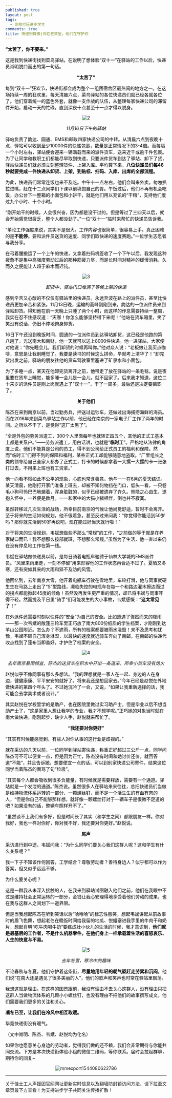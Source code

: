 ```yaml
---
published: true
layout: post
tags: 
  - 高校打压进步学生
comments: true
title: 快递街群像|你在狂欢里，他们在守护你
---
```


<p><span style="color:#000000;"><strong>“</strong><strong>太苦了，你不要来。”</strong></span></p>
<p><span style="color:#000000;">这是我到快递街找到菜鸟驿站，在说明了想体验“双十一”在驿站的工作以后，快递员肖明脱口而出的第一句话。</span></p>
<p style="text-align:center;"><span style="color:#000000;"><strong>“</strong><strong>太苦了</strong><strong>”</strong></span></p>
<p style="text-align:left;"><span style="color:#000000;">每到“双十一”狂欢节，快递街都会成为整个一组团宿舍区最热闹的地方之一。在这场持续一周的狂欢里，每天清晨六点，菜鸟驿站的各位快递员们就已经各就各位了。他们穿着统一的蓝色外套，就像一支作战的队伍，从整理每家快递公司的滞留件开始，启动一天的忙碌，直到深夜十点甚至十一点才得以脱身。</span></p>
<p style="text-align:center;"><span style="color:#000000;"><img data-attachment-id="303" data-permalink="https://njured.wordpress.com/2-5/" data-orig-file="https://njured.files.wordpress.com/2018/12/2.png?w=840" data-orig-size="830,507" data-comments-opened="1" data-image-meta="{&quot;aperture&quot;:&quot;0&quot;,&quot;credit&quot;:&quot;&quot;,&quot;camera&quot;:&quot;&quot;,&quot;caption&quot;:&quot;&quot;,&quot;created_timestamp&quot;:&quot;0&quot;,&quot;copyright&quot;:&quot;&quot;,&quot;focal_length&quot;:&quot;0&quot;,&quot;iso&quot;:&quot;0&quot;,&quot;shutter_speed&quot;:&quot;0&quot;,&quot;title&quot;:&quot;&quot;,&quot;orientation&quot;:&quot;0&quot;}" data-image-title="2" data-image-description="" data-medium-file="https://njured.files.wordpress.com/2018/12/2.png?w=840?w=300" data-large-file="https://njured.files.wordpress.com/2018/12/2.png?w=840?w=830" class="alignnone size-full wp-image-303" src="https://njured.files.wordpress.com/2018/12/2.png?w=840" alt="2" srcset="https://njured.files.wordpress.com/2018/12/2.png 830w, https://njured.files.wordpress.com/2018/12/2.png?w=150 150w, https://njured.files.wordpress.com/2018/12/2.png?w=300 300w, https://njured.files.wordpress.com/2018/12/2.png?w=768 768w" sizes="(max-width: 830px) 100vw, 830px"/></span></p>
<p align="center"><span style="color:#000000;"><em>11</em><em>月16</em><em>日下午的驿站</em></span></p>

<p><span style="color:#000000;">驿站负责了韵达、圆通、EMS和邮政四家快递公司的中转。从清晨六点到夜晚十点，驿站可以收到至少10000件的快递包裹，数量是正常情况下的3-4倍。而每隔一个小时左右，驿站便会迎来一辆满载而来的派件货车，送来近千或逾千件包裹。为了让同学和教职工们都能尽早取到快递，只要派件货车到达了驿站、卸下了货，驿站快递员们就必须立刻整理货件、上架入库。平均算下来，<strong>八位快递员们每</strong><strong>46</strong><strong>秒就要完成一件快递从卸货、上架，到贴标、扫码、入库、出库的全部流程。</strong></span></p>
<p><span style="color:#000000;">为此，快递员们常常连饭也来不及吃。中午十一点左右，他们会叫来外卖，匆匆扒拉进嘴，赶在十二点同学们下课以前填饱自己的胃。午饭过后，他们不再有机会吃饭，办公台下一整箱的小面包和小饼干，就是他们用以充饥的“干粮”，支持他们度过九个小时、十个小时。</span></p>
<p><span style="color:#000000;">“刚开始干的时候，人会很兴奋，因为都是没干过的。但是等过了三四天以后，就会开始感觉很疲乏，整个人都没劲了。”一位“双十一”临时来帮忙的快递员告诉我。</span></p>
<p><span style="color:#000000;">“单论工作强度来说，其实不是很大。工作内容也很简单，很容易上手。真正困难的是<strong>不能停</strong>。要和派件员送货的速度、同学们取快递的速度赛跑。”一位学生志愿者与我分享。</span></p>
<p><span style="color:#000000;">在弓着腰搬运了一个上午的快递，又拿着扫码机签收了一个下午以后，我发现这种疲惫不是集中高强度劳动过后的那种筋疲力尽，而是长时间对精神的缓慢消耗，久而久之便能让人趋于麻木而迟钝。</span></p>

<p align="center"><img data-attachment-id="304" data-permalink="https://njured.wordpress.com/3-4/" data-orig-file="https://njured.files.wordpress.com/2018/12/3.png?w=840" data-orig-size="829,457" data-comments-opened="1" data-image-meta="{&quot;aperture&quot;:&quot;0&quot;,&quot;credit&quot;:&quot;&quot;,&quot;camera&quot;:&quot;&quot;,&quot;caption&quot;:&quot;&quot;,&quot;created_timestamp&quot;:&quot;0&quot;,&quot;copyright&quot;:&quot;&quot;,&quot;focal_length&quot;:&quot;0&quot;,&quot;iso&quot;:&quot;0&quot;,&quot;shutter_speed&quot;:&quot;0&quot;,&quot;title&quot;:&quot;&quot;,&quot;orientation&quot;:&quot;0&quot;}" data-image-title="3" data-image-description="" data-medium-file="https://njured.files.wordpress.com/2018/12/3.png?w=840?w=300" data-large-file="https://njured.files.wordpress.com/2018/12/3.png?w=840?w=829" class="alignnone size-full wp-image-304" src="https://njured.files.wordpress.com/2018/12/3.png?w=840" alt="3" srcset="https://njured.files.wordpress.com/2018/12/3.png 829w, https://njured.files.wordpress.com/2018/12/3.png?w=150 150w, https://njured.files.wordpress.com/2018/12/3.png?w=300 300w, https://njured.files.wordpress.com/2018/12/3.png?w=768 768w" sizes="(max-width: 829px) 100vw, 829px"   /></p>
<p align="center"><span style="color:#000000;"><em>卸货中，驿站门口堆满了等候上架的快递</em></span></p>

<p><span style="color:#000000;">感到辛苦又心酸的不仅仅有驿站里的快递员。永远奔波在路上的派件员，甚至比快递员更加辛苦和紧张。11月13日晚，运输的高峰刚刚到来，韵达的一位派件员来到驿站卸货。得知他在前一天晚上只睡了两个小时，而这样的作息需要持续一整周，我实在忍不住感叹道：“天哪！你怎么能够坚持得下来呢！”他站在货车厢里，笑了笑没有说话，仍旧不停地俯身卸货。</span></p>
<p><span style="color:#000000;">16日下午还没到晚饭时间，圆通的一位派件员到达驿站卸货，这已经是他跑的第八趟了。光送南大和南财，他一天就可以送上8000件快递。他一进驿站，大家便对他说：“你先睡会儿，我们卸货的时候再叫你。”他对众人说：“老板娘让我买点咖啡，意思是让我别睡觉了。我要是读书的时候这么拼命，早就考上清华了！”卸完货出发之前，驿站的朋友往他的货车驾驶室里塞进了矿泉水和小面包。</span></p>
<p><span style="color:#000000;">为了多睡一点，某天在他卸完货离开之前，他带走了放在驿站的一条毛毯，说是夜里要在货车上睡觉，能多睡一会儿是一会儿，就不回家了。后来我才知道，这位二十来岁的派件员是刚上岗就遇上了“双十一”，干了一周多，最后还是决定要离职了。</span></p>
<p style="text-align:center;"><span style="color:#000000;"><strong>关于他们</strong></span></p>
<p><span style="color:#000000;">陈杰在来到南京以前，当过勤务兵，押送过运钞车，还做过出海捕捞海鲜的海员。而在2016年来到菜鸟驿站工作以前，他已经在南京的一家电子厂工作了两年的时间。之所以不干了，是觉得“这厂太黑了”。</span></p>
<p><span style="color:#000000;">“全是外包的劳务派遣工，300个人里面每年也就转正四五个，其他的正式工基本上都是关系户。”——劳务派遣工，用白话讲，也就是“<strong>临时工</strong>”。严格地从法律的角度上说，他们不能算是公司的员工，得不到公司给正式员工的福利和保障。然而“临时工”们得不到的保障和福利，某些正式工却能够随意地盗取。“厂里组长之类的领导给自己全家人都办了正式工，打卡的时候都拿着一大摞一大摞的卡一张张打过去，不用来上班也有工资拿。”</span></p>
<p><span style="color:#000000;">他一向看不惯如此不公平的现象，心底也常含善意。他与一一在6月的夏天结识。某天清晨，他刚打开家门准备上班去，却被不知何物挡在门口，低头一看，一只卷毛小狗可怜巴巴地蜷着，浑身脏脏的，似乎已经被遗弃了许久。恻隐之心由生，遂抱入怀中，一养便是数月。一一和家中的大猫小猪相伴，倒也并不寂寞。</span></p>
<p><span style="color:#000000;">虽然转移过几次生活的战场，所幸目前南京的气候让他尚觉舒适，暂时不会离开。至于将来的生活如何规划，他不很着急，甚至反过来问我：“你觉得你能活到50岁吗？那你就先活到50岁再说吧，现在能过好当天就行啦！”</span></p>
<p><span style="color:#000000;">对于将来的生活规划，韦斌想做些不那么“常规”的工作，“之前做的等于就是在养家糊口而已！我不想那么按部就班，不想那么常规。”虽然为了生活，他一直以来仍在没有停息地工作在第一线。</span></p>
<p><span style="color:#000000;">韦斌在驿站做快递员以前，是每日骑着电瓶车驰骋于仙林大学城的EMS派件员。“风里来雨里走，一刻不停留”用来形容他的工作状态再合适不过了。夏晒又冬寒，还有突如其来的大雨和猝不及防的风雪。</span></p>
<p><span style="color:#000000;">他回忆到，去年南京大雪，他开着电瓶车行驶在雪地里，车轮打滑，他与同事就硬生生在马路上走出了“S”型路线，濒临失控的电瓶车在每一个和路边灌木擦边而过的拐点都能掀起45度的倾角！虽然没再发生更严重的情况，却已将韦斌与同事吓得不轻。然而提及平日里“骑手”们可能发生的大小事故，韦斌感慨：“<strong>这太常见了！</strong>”</span></p>

<p style="text-align:left;"><span style="color:#000000;">在外派件还需要时刻以快件的“安全”为自己的安全。比如遭遇了骤然而来的降雨——那一次韦斌的敞篷三轮车里正巧放了南大800份纸质的学生档案，才刚刚到达羊山公园附近。怎么办？不遮雨，所有的档案都要被雨水浇毁！来不及思考和犹豫，韦斌不顾自己浑身淋湿，以最快的速度就近骑车奔向了南邮，在南邮的快递代收点找到了篷布当即盖好，才护住了档案的安全。</span></p>
<p style="text-align:center;"><span style="color:#000000;"><img data-attachment-id="305" data-permalink="https://njured.wordpress.com/4-4/" data-orig-file="https://njured.files.wordpress.com/2018/12/4.jpg?w=840" data-orig-size="977,733" data-comments-opened="1" data-image-meta="{&quot;aperture&quot;:&quot;0&quot;,&quot;credit&quot;:&quot;&quot;,&quot;camera&quot;:&quot;&quot;,&quot;caption&quot;:&quot;&quot;,&quot;created_timestamp&quot;:&quot;0&quot;,&quot;copyright&quot;:&quot;&quot;,&quot;focal_length&quot;:&quot;0&quot;,&quot;iso&quot;:&quot;0&quot;,&quot;shutter_speed&quot;:&quot;0&quot;,&quot;title&quot;:&quot;&quot;,&quot;orientation&quot;:&quot;0&quot;}" data-image-title="4" data-image-description="" data-medium-file="https://njured.files.wordpress.com/2018/12/4.jpg?w=840?w=300" data-large-file="https://njured.files.wordpress.com/2018/12/4.jpg?w=840?w=840" class="alignnone size-full wp-image-305" src="https://njured.files.wordpress.com/2018/12/4.jpg?w=840" alt="4" srcset="https://njured.files.wordpress.com/2018/12/4.jpg?w=840 840w, https://njured.files.wordpress.com/2018/12/4.jpg?w=150 150w, https://njured.files.wordpress.com/2018/12/4.jpg?w=300 300w, https://njured.files.wordpress.com/2018/12/4.jpg?w=768 768w, https://njured.files.wordpress.com/2018/12/4.jpg 977w" sizes="(max-width: 840px) 100vw, 840px"   /></span></p>
<p align="center"><em>去年南京暴雨倾盆，陈杰的送货车在积水中开出一条道来，所幸小货车没有熄火</em></p>

<p><span style="color:#000000;">赵悦似乎不像同事有那么多想法。“我的理想就是一家人在一起、身边的人在身边，健健康康、平平安安的就好了。将来我还是想回家去。”今年已经是赵悦在外地做快递的第四个年头了。不过她沉吟了一会，又说，“如果让我重新选择的话，我可能会去学美术或者设计。”</span></p>
<p><span style="color:#000000;">其实赵悦在学校里学的是助产，也在医院里做过实习助产士，但是毕业以后不想当助产士了，“这是家里人想让我学的专业，我才不想学呢。”正巧她的对象当时就在南大做快递，刚刚起步，缺少人手，赵悦就来帮忙了。</span></p>
<p style="text-align:center;"><span style="color:#000000;"><strong>“</strong><strong>我还要对你更好</strong><strong>”</strong></span></p>
<p><span style="color:#000000;">“其实有时候能感觉到，有些人对你从事的这行业是歧视的。”</span></p>
<p><span style="color:#000000;">就在采访的几天以前，一位同学到驿站寄快递，称重正好超过三公斤一点，同学问陈杰可不可以便宜一点，但是因为正忙，陈杰没有时间和她讨价还价，就回答道“不能”，并且告诉她，想要便宜一点的话，可以到别家快递公司寄件。结果这位同学当着陈杰的面骂了句“垃圾”。</span></p>
<p><span style="color:#000000;">“其实每个人都会吸收到很多负能量，有时候就是需要释放，需要有一个通道。驿站就是一个发泄的通道。”陈杰说。虽然很多人在驿站来来往往，总把快递员们当做是维持物流体系运转的一部分、一颗螺丝钉，而不是一个活生生的有血有肉的人，“但是你自己不能够那样想。就好像一颗螺丝钉对于一辆车子是很微不足道的吧？如果没有的话，整辆车照样开不了。”</span></p>
<p><span style="color:#000000;">“虽然谈不上我们有多好，但是时间长了其实（和学生之间）都跟朋友一样。你对我好，我也一样对你好，你对我不好，我还要对你更好。”赵悦说。</span></p>
<p style="text-align:center;"><span style="color:#000000;"><strong>尾声</strong></span></p>
<p><span style="color:#000000;">采访进行到中途，韦斌问我：“为什么同学们要关心我们这群人呢？这和学生有什么关系呢？”</span></p>
<p><span style="color:#000000;">我一下子不知该作何回答，工学结合？尊敬劳动者？善待身边人？似乎都可以作为答案，但又似乎远远不够。</span></p>
<p><span style="color:#000000;">为什么要关心呢？</span></p>
<p><span style="color:#000000;">这是一群我从未深入接触的人，在我来到驿站试图融入他们之前，他们在我眼中不过是维持社会正常运转的一部分，金钱让我心安理得地享受着他们劳动的成果，也在我与这群人之间划下一道界限。</span></p>

<p style="text-align:left;"><span style="color:#000000;">但是当我想起陈杰在听到笑话以后“哈哈哈”的标志性憨笑，想起韦斌讲起从前故事时的眉飞色舞，想起老伯在晚饭时间给我留的地瓜、悦姐塞进我手里的牛肉干和奶片，想起肖明“吃牛肉喝牛奶”要练成壮小伙儿的生活的时候，我才意识到，<strong>他们就是最基层的工作者，不是什么机器零件，在他们身上一样承载着生活的喜怒哀乐、人生的快意与不易。</strong></span></p>
<p style="text-align:center;"><span style="color:#000000;"><img data-attachment-id="306" data-permalink="https://njured.wordpress.com/5-4/" data-orig-file="https://njured.files.wordpress.com/2018/12/5.jpg?w=840" data-orig-size="1440,1080" data-comments-opened="1" data-image-meta="{&quot;aperture&quot;:&quot;0&quot;,&quot;credit&quot;:&quot;&quot;,&quot;camera&quot;:&quot;&quot;,&quot;caption&quot;:&quot;&quot;,&quot;created_timestamp&quot;:&quot;0&quot;,&quot;copyright&quot;:&quot;&quot;,&quot;focal_length&quot;:&quot;0&quot;,&quot;iso&quot;:&quot;0&quot;,&quot;shutter_speed&quot;:&quot;0&quot;,&quot;title&quot;:&quot;&quot;,&quot;orientation&quot;:&quot;0&quot;}" data-image-title="5" data-image-description="" data-medium-file="https://njured.files.wordpress.com/2018/12/5.jpg?w=840?w=300" data-large-file="https://njured.files.wordpress.com/2018/12/5.jpg?w=840?w=840" class="alignnone size-full wp-image-306" src="https://njured.files.wordpress.com/2018/12/5.jpg?w=840" alt="5" srcset="https://njured.files.wordpress.com/2018/12/5.jpg?w=840 840w, https://njured.files.wordpress.com/2018/12/5.jpg?w=150 150w, https://njured.files.wordpress.com/2018/12/5.jpg?w=300 300w, https://njured.files.wordpress.com/2018/12/5.jpg?w=768 768w, https://njured.files.wordpress.com/2018/12/5.jpg?w=1024 1024w, https://njured.files.wordpress.com/2018/12/5.jpg 1440w" sizes="(max-width: 840px) 100vw, 840px"   /></span></p>
<p align="center"><em>去年冬雪，寒冷中的趣味</em></p>

<p><span style="color:#000000;">不论春秋与冬夏，他们守护着这条街，<strong>尽量地用年轻的朝气驱赶走劳累和沉闷</strong>。他们说“在南大还是遇见了很多美丽的人”，他们的歌声和笑声也时常在驿站里飘荡。</span></p>
<p><span style="color:#000000;">我想这就是理由。在这样的图景跟前，我没有理由不去关心这群人，没有理由只把这群人当做物流体系的几颗小小螺丝钉，也没有理由不把他们的故事撰写成文。他们需要我们更多的关注和关心。</span></p>
<p><span style="color:#000000;"><strong>凛冬已至，让我们在冷风中相互取暖。</strong></span></p>
<p><span style="color:#000000;">毕竟快递街没有暖气。</span></p>
<p><span style="color:#000000;">（文中肖明、陈杰、韦斌、赵悦均为化名）</span></p>
<p><span style="color:#000000;">如果你也愿意关心身边的劳动者，觉得我们做的还不赖，我们会非常期待与你能共同交流。下方是本次快递街体验小组的微信二维码，等你联系。届时会拉起群聊，期待你的回复~</span></p>
<p align="center"><img data-attachment-id="317" data-permalink="https://njured.wordpress.com/2018/12/06/%e5%bf%ab%e9%80%92%e8%a1%97%e7%be%a4%e5%83%8f%e4%bd%a0%e5%9c%a8%e7%8b%82%e6%ac%a2%e9%87%8c%ef%bc%8c%e4%bb%96%e4%bb%ac%e5%9c%a8%e5%ae%88%e6%8a%a4%e4%bd%a0-2/mmexport1544080622786/" data-orig-file="https://njured.files.wordpress.com/2018/12/mmexport1544080622786.jpg?w=840" data-orig-size="430,430" data-comments-opened="1" data-image-meta="{&quot;aperture&quot;:&quot;0&quot;,&quot;credit&quot;:&quot;&quot;,&quot;camera&quot;:&quot;&quot;,&quot;caption&quot;:&quot;&quot;,&quot;created_timestamp&quot;:&quot;0&quot;,&quot;copyright&quot;:&quot;&quot;,&quot;focal_length&quot;:&quot;0&quot;,&quot;iso&quot;:&quot;0&quot;,&quot;shutter_speed&quot;:&quot;0&quot;,&quot;title&quot;:&quot;&quot;,&quot;orientation&quot;:&quot;0&quot;}" data-image-title="mmexport1544080622786" data-image-description="" data-medium-file="https://njured.files.wordpress.com/2018/12/mmexport1544080622786.jpg?w=840?w=300" data-large-file="https://njured.files.wordpress.com/2018/12/mmexport1544080622786.jpg?w=840?w=430" class=" size-full wp-image-317 aligncenter" src="https://njured.files.wordpress.com/2018/12/mmexport1544080622786.jpg?w=840" alt="mmexport1544080622786" srcset="https://njured.files.wordpress.com/2018/12/mmexport1544080622786.jpg 430w, https://njured.files.wordpress.com/2018/12/mmexport1544080622786.jpg?w=150 150w, https://njured.files.wordpress.com/2018/12/mmexport1544080622786.jpg?w=300 300w" sizes="(max-width: 430px) 100vw, 430px"   /></p>

---
关于佳士工人声援团官网网址更新实时信息以及翻墙防封锁访问方法，请下拉至文章页最下方查看！为支持进步学子共同关注传播扩散！
	
